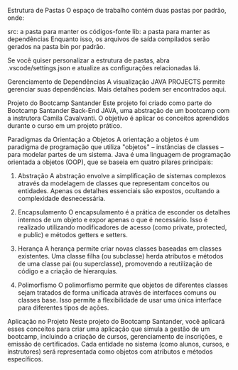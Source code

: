 Estrutura de Pastas
O espaço de trabalho contém duas pastas por padrão, onde:

src: a pasta para manter os códigos-fonte
lib: a pasta para manter as dependências
Enquanto isso, os arquivos de saída compilados serão gerados na pasta bin por padrão.

Se você quiser personalizar a estrutura de pastas, abra .vscode/settings.json e atualize as configurações relacionadas lá.

Gerenciamento de Dependências
A visualização JAVA PROJECTS permite gerenciar suas dependências. Mais detalhes podem ser encontrados aqui.

Projeto do Bootcamp Santander
Este projeto foi criado como parte do Bootcamp Santander Back-End JAVA, uma abstração de um bootcamp com a instrutora Camila Cavalvanti. O objetivo é aplicar os conceitos aprendidos durante o curso em um projeto prático.

Paradigmas da Orientação a Objetos
A orientação a objetos é um paradigma de programação que utiliza "objetos" – instâncias de classes – para modelar partes de um sistema. Java é uma linguagem de programação orientada a objetos (OOP), que se baseia em quatro pilares principais:

1. Abstração
A abstração envolve a simplificação de sistemas complexos através da modelagem de classes que representam conceitos ou entidades. Apenas os detalhes essenciais são expostos, ocultando a complexidade desnecessária.

2. Encapsulamento
O encapsulamento é a prática de esconder os detalhes internos de um objeto e expor apenas o que é necessário. Isso é realizado utilizando modificadores de acesso (como private, protected, e public) e métodos getters e setters.

3. Herança
A herança permite criar novas classes baseadas em classes existentes. Uma classe filha (ou subclasse) herda atributos e métodos de uma classe pai (ou superclasse), promovendo a reutilização de código e a criação de hierarquias.

4. Polimorfismo
O polimorfismo permite que objetos de diferentes classes sejam tratados de forma unificada através de interfaces comuns ou classes base. Isso permite a flexibilidade de usar uma única interface para diferentes tipos de ações.

Aplicação no Projeto
Neste projeto do Bootcamp Santander, você aplicará esses conceitos para criar uma aplicação que simula a gestão de um bootcamp, incluindo a criação de cursos, gerenciamento de inscrições, e emissão de certificados. Cada entidade no sistema (como alunos, cursos, e instrutores) será representada como objetos com atributos e métodos específicos.